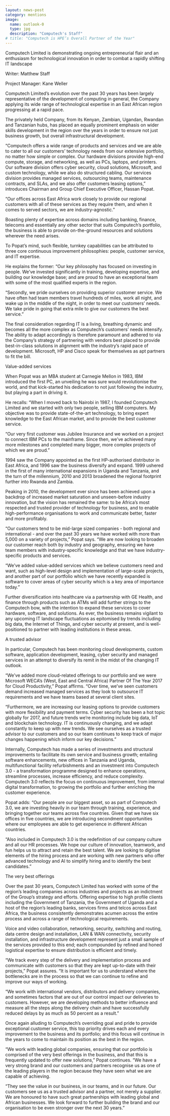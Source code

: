 ```yaml
---
layout: news-post
category: mentions
image:
  name: outlook-0
  type: jpg
  description: "Computech's Staff"
# title: "Computech is HPE’s Overall Partner of the Year"
---
```


Computech Limited is demonstrating ongoing entrepreneurial flair and an enthusiasm for technological innovation in order to combat a rapidly shifting IT landscape

Writer: Matthew Staff

Project Manager: Kane Weller

Computech Limited’s evolution over the past 30 years has been largely representative of the development of computing in general, the Company applying its wide range of technological expertise in an East African region progressing at a rapid pace.

The privately held Company, from its Kenyan, Zambian, Ugandan, Rwandan and Tanzanian hubs, has placed an equally prominent emphasis on wider skills development in the region over the years in order to ensure not just business growth, but overall infrastructural development.

“Computech offers a wide range of products and services and we are able to cater to all our customers’ technology needs from our extensive portfolio, no matter how simple or complex. Our hardware divisions provide high-end compute, storage, and networking, as well as PCs, laptops, and printers. Our software division offers cyber security, cloud solutions, Microsoft, and custom technology, while we also do structured cabling. Our services division provides managed services, outsourcing teams, maintenance contracts, and SLAs, and we also offer customers leasing options,” introduces Chairman and Group Chief Executive Officer, Hassan Popat.

“Our offices across East Africa work closely to provide our regional customers with all of these services as they require them, and when it comes to served sectors, we are industry-agnostic.”

Boasting plenty of expertise across domains including banking, finance, telecoms and essentially any other sector that suits Computech’s portfolio, the business is able to provide on-the-ground resources and solutions wherever the need arises.

To Popat’s mind, such flexible, turnkey capabilities can be attributed to three core continuous improvement philosophies: people, customer service, and IT expertise.

He explains the former: “Our key philosophy has focused on investing in people. We’ve invested significantly in training, developing expertise, and building our knowledge base; and are proud to have an exceptional team with some of the most qualified experts in the region.

“Secondly, we pride ourselves on providing superior customer service. We have often had team members travel hundreds of miles, work all night, and wake up in the middle of the night, in order to meet our customers’ needs. We take pride in going that extra mile to give our customers the best service.”

The final consideration regarding IT is a living, breathing dynamic and becomes all the more complex as Computech’s customers’ needs intensify. The ability to adapt accordingly is therefore paramount and adhered to via the Company’s strategy of partnering with vendors best placed to provide best-in-class solutions in alignment with the industry’s rapid pace of development. Microsoft, HP and Cisco speak for themselves as apt partners to fit the bill.

Value-added services

When Popat was an MBA student at Carnegie Mellon in 1983, IBM introduced the first PC, an unveiling he was sure would revolutionise the world, and that kick-started his dedication to not just following the industry, but playing a part in driving it.

He recalls: “When I moved back to Nairobi in 1987, I founded Computech Limited and we started with only two people, selling IBM computers. My objective was to provide state-of-the-art technology, to bring expert knowledge to the East African market, and to provide the best customer service.

“Our very first customer was Jubilee Insurance and we worked on a project to connect IBM PCs to the mainframe. Since then, we’ve achieved many more milestones and completed many bigger, more complex projects of which we are proud.”

1994 saw the Company appointed as the first HP-authorised distributor in East Africa, and 1996 saw the business diversify and expand. 1999 ushered in the first of many international expansions in Uganda and Tanzania, and the turn of the millennium, 2010 and 2013 broadened the regional footprint further into Rwanda and Zambia.

Peaking in 2010, the development ever since has been achieved upon a backdrop of increased market saturation and unseen-before industry innovation, but the vision has remained the same: to be Africa’s most respected and trusted provider of technology for business, and to enable high-performance organisations to work and communicate better, faster and more profitably.

“Our customers tend to be mid-large sized companies - both regional and international - and over the past 30 years we have worked with more than 5,000 on a variety of projects,” Popat says. “We are now looking to broaden our customer reach both by industry and geography, ensuring we have team members with industry-specific knowledge and that we have industry-specific products and services.

“We’ve added value-added services which we believe customers need and want, such as high-level design and implementation of large-scale projects, and another part of our portfolio which we have recently expanded is software to cover areas of cyber security which is a key area of importance today.”

Further diversification into healthcare via a partnership with GE Health, and finance through products such as ATMs will add further strings to the Computech bow, with the intention to expand these services to cover hardware, software, and solutions. As ever, the business remains vigilant to any upcoming IT landscape fluctuations as epitomised by trends including big data, the Internet of Things, and cyber security at present, and is well-positioned to partner with leading institutions in these areas.

A trusted advisor

In particular, Computech has been monitoring cloud developments, custom software, application development, leasing, cyber security and managed services in an attempt to diversify its remit in the midst of the changing IT outlook.

“We’ve added more cloud-related offerings to our portfolio and we were Microsoft WECA’s (West, East and Central Africa) Partner Of The Year 2017 for Cloud Productivity,” Popat affirms. “Over time, we’ve seen customers demand increased managed services as they look to outsource IT requirements and we have teams based at several client sites.

“Furthermore, we are increasing our leasing options to provide customers with more flexibility and payment terms. Cyber security has been a hot topic globally for 2017, and future trends we’re monitoring include big data, IoT and blockchain technology. IT is continuously changing, and we adapt constantly to keep up with new trends. We see ourselves as a trusted advisor to our customers and so our team continues to keep track of major changes happening which inform our key decisions.”

Internally, Computech has made a series of investments and structural improvements to facilitate its own service and business growth; entailing software enhancements, new offices in Tanzania and Uganda, multifunctional facility refurbishments and an investment into Computech 3.0 - a transformation programme designed to enhance operations, streamline processes, increase efficiency, and reduce complexity. Computech 3.0 reflects the focus on continuous improvement, from internal digital transformation, to growing the portfolio and further enriching the customer experience.

Popat adds: “Our people are our biggest asset, so as part of Computech 3.0, we are investing heavily in our team through training, experience, and bringing together our teams across five countries. Given that we have six offices in five countries, we are introducing secondment opportunities where our employees are able to get experience in different African countries.

“Also included in Computech 3.0 is the redefinition of our company culture and all our HR processes. We hope our culture of innovation, teamwork, and fun helps us to attract and retain the best talent. We are looking to digitise elements of the hiring process and are working with new partners who offer advanced technology and AI to simplify hiring and to identify the best candidates.”

The very best offerings

Over the past 30 years, Computech Limited has worked with some of the region’s leading companies across industries and projects as an indictment of the Group’s strategy and efforts. Offering expertise to high profile clients including the Government of Tanzania, the Government of Uganda and a host of the region’s leading banks, services firms and telcos across East Africa, the business consistently demonstrates acumen across the entire process and across a range of technological requirements.

Voice and video collaboration, networking, security, switching and routing, data centre design and installation, LAN & WAN connectivity, security installation, and infrastructure development represent just a small sample of the services provided to this end; each compounded by refined and honed logistical expertise to ensure distribution is efficient and timely.

“We track every step of the delivery and implementation process and communicate with customers so that they are kept up-to-date with their projects,” Popat assures. “It is important for us to understand where the bottlenecks are in the process so that we can continue to refine and improve our ways of working.

“We work with international vendors, distributors and delivery companies, and sometimes factors that are out of our control impact our deliveries to customers. However, we are developing methods to better influence and measure all the steps along the delivery chain and have successfully reduced delays by as much as 50 percent as a result.”

Once again alluding to Computech’s overriding goal and pride to provide exceptional customer service, this top priority drives each and every improvement to the business and its portfolio; and this focus will continue in the years to come to maintain its position as the best in the region.

“We work with leading global companies, ensuring that our portfolio is comprised of the very best offerings in the business, and that this is frequently updated to offer new solutions,” Popat continues. “We have a very strong brand and our customers and partners recognise us as one of the leading players in the region because they have seen what we are capable of achieving.

“They see the value in our business, in our teams, and in our future. Our customers see us as a trusted advisor and a partner, not merely a supplier. We are honoured to have such great partnerships with leading global and African businesses. We look forward to further building the brand and our organisation to be even stronger over the next 30 years.”  